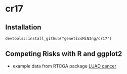# cr17

## Installation

```
devtools::install_github("geneticsMiNIng/cr17")
```

## Competing Risks with R and ggplot2

* example data from RTCGA package [LUAD cancer](https://github.com/geneticsMiNIng/cr07/blob/master/materials/getLUADdata.R)
